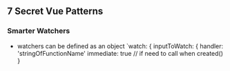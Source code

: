## 7 Secret Vue Patterns
### Smarter Watchers
* watchers can be defined as an object
`watch: {
	inputToWatch: {
		handler: 'stringOfFunctionName'
		immediate: true // if need to call when created() 
	}
